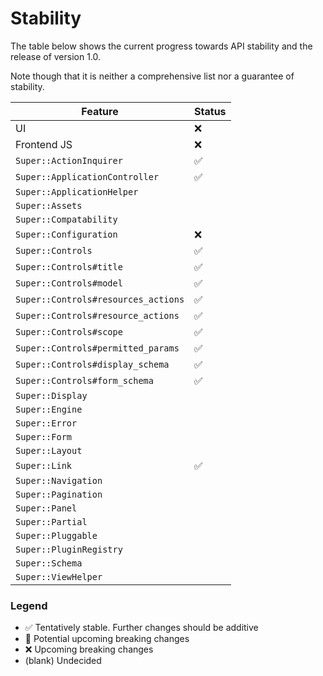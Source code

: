 # Stability

The table below shows the current progress towards API stability and the release
of version 1.0.

Note though that it is neither a comprehensive list nor a guarantee of
stability.


<table>
<thead>
<tr><th>Feature</th><th>Status</th></tr>
</thead>
<tbody>
<tr><td>UI</td>                                             <td>❌</td></tr>
<tr><td>Frontend JS</td>                                    <td>❌</td></tr>
<tr><td><code>Super::ActionInquirer</code></td>             <td>✅</td></tr>
<tr><td><code>Super::ApplicationController</code></td>      <td>✅</td></tr>
<tr><td><code>Super::ApplicationHelper</code></td>          <td></td></tr>
<tr><td><code>Super::Assets</code></td>                     <td></td></tr>
<tr><td><code>Super::Compatability</code></td>              <td></td></tr>
<tr><td><code>Super::Configuration</code></td>              <td>❌</td></tr>
<tr><td><code>Super::Controls</code></td>                   <td>✅</td></tr>
<tr><td><code>Super::Controls#title</code></td>             <td>✅</td></tr>
<tr><td><code>Super::Controls#model</code></td>             <td>✅</td></tr>
<tr><td><code>Super::Controls#resources_actions</code></td> <td>✅</td></tr>
<tr><td><code>Super::Controls#resource_actions</code></td>  <td>✅</td></tr>
<tr><td><code>Super::Controls#scope</code></td>             <td>✅</td></tr>
<tr><td><code>Super::Controls#permitted_params</code></td>  <td>✅</td></tr>
<tr><td><code>Super::Controls#display_schema</code></td>    <td>✅</td></tr>
<tr><td><code>Super::Controls#form_schema</code></td>       <td>✅</td></tr>
<tr><td><code>Super::Display</code></td>                    <td></td></tr>
<tr><td><code>Super::Engine</code></td>                     <td></td></tr>
<tr><td><code>Super::Error</code></td>                      <td></td></tr>
<tr><td><code>Super::Form</code></td>                       <td></td></tr>
<tr><td><code>Super::Layout</code></td>                     <td></td></tr>
<tr><td><code>Super::Link</code></td>                       <td>✅</td></tr>
<tr><td><code>Super::Navigation</code></td>                 <td></td></tr>
<tr><td><code>Super::Pagination</code></td>                 <td></td></tr>
<tr><td><code>Super::Panel</code></td>                      <td></td></tr>
<tr><td><code>Super::Partial</code></td>                    <td></td></tr>
<tr><td><code>Super::Pluggable</code></td>                  <td></td></tr>
<tr><td><code>Super::PluginRegistry</code></td>             <td></td></tr>
<tr><td><code>Super::Schema</code></td>                     <td></td></tr>
<tr><td><code>Super::ViewHelper</code></td>                 <td></td></tr>
</tbody>
</table>


### Legend

* ✅ Tentatively stable. Further changes should be additive
* 🚧 Potential upcoming breaking changes
* ❌ Upcoming breaking changes
* (blank) Undecided

